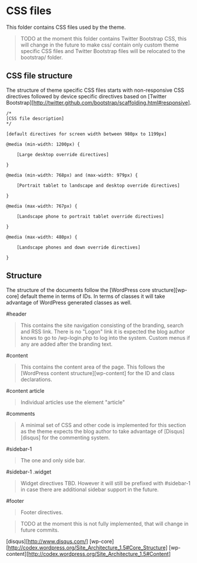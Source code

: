 CSS files
=========

This folder contains CSS files used by the theme.

> TODO at the moment this folder contains Twitter Bootstrap CSS, this will change in the future to make css/
> contain only custom theme specific CSS files and Twitter Bootstrap files will be relocated to the bootstrap/
> folder.

CSS file structure
------------------

The structure of theme specific CSS files starts with non-responsive CSS directives followed by device specific
directives based on [Twitter Bootstrap][http://twitter.github.com/bootstrap/scaffolding.html#responsive].

    /*
    [CSS file description]
    */

    [default directives for screen width between 980px to 1199px]

    @media (min-width: 1200px) {

        [Large desktop override directives]

    }

    @media (min-width: 768px) and (max-width: 979px) {

        [Portrait tablet to landscape and desktop override directives]

    }

    @media (max-width: 767px) {

        [Landscape phone to portrait tablet override directives]

    }

    @media (max-width: 480px) {

        [Landscape phones and down override directives]

    }

Structure
---------

The structure of the documents follow the [WordPress core structure][wp-core] default theme in terms of IDs.  In terms
of classes it will take advantage of WordPress generated classes as well.

#header

> This contains the site navigation consisting of the branding, search and RSS link.  There is no "Logon" link it is
> expected the blog author knows to go to /wp-login.php to log into the system.  Custom menus if any are added after
> the branding text.

#content

> This contains the content area of the page.  This follows the [WordPress content structure][wp-content] for the ID
> and class declarations.

#content article

> Individual articles use the element "article"

#comments

> A minimal set of CSS and other code is implemented for this section as the theme expects the blog author to take
> advantage of [Disqus][disqus] for the commenting system.

#sidebar-1

> The one and only side bar.

#sidebar-1 .widget

> Widget directives TBD.  However it will still be prefixed with #sidebar-1 in case there are additional sidebar
> support in the future.

#footer

> Footer directives.

> TODO at the moment this is not fully implemented, that will change in future commits.

[disqus][http://www.disqus.com/]
[wp-core][http://codex.wordpress.org/Site_Architecture_1.5#Core_Structure]
[wp-content][http://codex.wordpress.org/Site_Architecture_1.5#Content]
